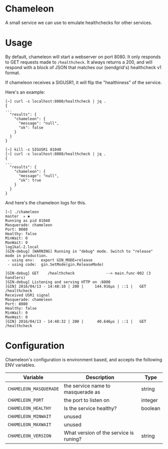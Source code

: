 # Chameleon
A small service we can use to emulate healthchecks for other services.

# Usage
By default, chameleon will start a webserver on port 8080. It only responds to GET requests made to `/healthcheck`. It always returns a 200, and will respond with a block of JSON that matches our (sendgrid's) healthcheck v1 format.

If chameleon receives a SIGUSR1, it will flip the "healthiness" of the service.

Here's an example:
```
[~] curl -s localhost:8080/healthcheck | jq .
{
...
  "results": {
    "chameleon": {
      "message": "null",
      "ok": false
    }
  }
}

[~] kill -s SIGUSR1 81040
[~] curl -s localhost:8080/healthcheck | jq .
{
...
  "results": {
    "chameleon": {
      "message": "null",
      "ok": true
    }
  }
}
```

And here's the chameleon logs for this.
```
[~] ./chameleon                                                                                                                                                                            master  ✭ ✱
Running as pid 81040
Masquerade: chameleon
Port: 8080
Healthy: false
MinWait: 0
MaxWait: 0
log1kal-2.local
[GIN-debug] [WARNING] Running in "debug" mode. Switch to "release" mode in production.
 - using env:   export GIN_MODE=release
 - using code:  gin.SetMode(gin.ReleaseMode)

[GIN-debug] GET    /healthcheck              --> main.func·002 (3 handlers)
[GIN-debug] Listening and serving HTTP on :8080
[GIN] 2016/04/13 - 14:48:10 | 200 |     144.916µs | ::1 |   GET     /healthcheck
Received USR1 signal
Masquerade: chameleon
Port: 8080
Healthy: false
MinWait: 0
MaxWait: 0
[GIN] 2016/04/13 - 14:48:32 | 200 |      40.646µs | ::1 |   GET     /healthcheck
```

# Configuration
Chameleon's configuration is environment based, and accepts the following ENV variables.

| Variable | Description | Type |
|----------|-------------|------|
| `CHAMELEON_MASQUERADE` | the service name to masquerade as | string |
| `CHAMELEON_PORT` | the port to listen on | integer |
| `CHAMELEON_HEALTHY` | Is the service healthy? | boolean |
| `CHAMELEON_MINWAIT` | unused | |
| `CHAMELEON_MAXWAIT` | unused | |
| `CHAMELEON_VERSION` | What version of the service is runing? | string |
